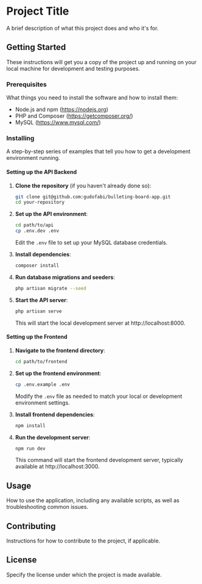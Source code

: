 # Project Title

A brief description of what this project does and who it's for.

## Getting Started

These instructions will get you a copy of the project up and running on your local machine for development and testing purposes.

### Prerequisites

What things you need to install the software and how to install them:

- Node.js and npm (https://nodejs.org)
- PHP and Composer (https://getcomposer.org/)
- MySQL (https://www.mysql.com/)

### Installing

A step-by-step series of examples that tell you how to get a development environment running.

#### Setting up the API Backend

1. **Clone the repository** (if you haven't already done so):

   ```bash
   git clone git@github.com:gudofabi/bulleting-board-app.git
   cd your-repository
   ```

2. **Set up the API environment**:

   ```bash
   cd path/to/api
   cp .env.dev .env
   ```

   Edit the `.env` file to set up your MySQL database credentials.

3. **Install dependencies**:

   ```bash
   composer install
   ```

4. **Run database migrations and seeders**:

   ```bash
   php artisan migrate --seed
   ```

5. **Start the API server**:
   ```bash
   php artisan serve
   ```
   This will start the local development server at http://localhost:8000.

#### Setting up the Frontend

1. **Navigate to the frontend directory**:

   ```bash
   cd path/to/frontend
   ```

2. **Set up the frontend environment**:

   ```bash
   cp .env.example .env
   ```

   Modify the `.env` file as needed to match your local or development environment settings.

3. **Install frontend dependencies**:

   ```bash
   npm install
   ```

4. **Run the development server**:
   ```bash
   npm run dev
   ```
   This command will start the frontend development server, typically available at http://localhost:3000.

## Usage

How to use the application, including any available scripts, as well as troubleshooting common issues.

## Contributing

Instructions for how to contribute to the project, if applicable.

## License

Specify the license under which the project is made available.
